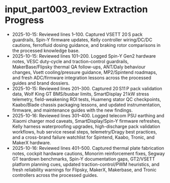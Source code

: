 # input_part003_review Extraction Progress

- 2025-10-15: Reviewed lines 1–100. Captured VSETT 20 S pack guardrails, Spin-Y firmware updates, Kelly controller wiring/DC/DC cautions, ferrofluid dosing guidance, and braking rotor comparisons in the processed knowledge base.
- 2025-10-15: Reviewed lines 101–200. Logged Spin-Y Gen2 hardware notes, VESC duty-cycle and traction-control guardrails, MakerBase/Flipsky thermal QA follow-ups, ANT/Daly behaviour changes, Vsett cooling/pressure guidance, MP2/Spintend roadmaps, and fresh ADC/firmware integration lessons across the processed guides and brand dossiers.
- 2025-10-15: Reviewed lines 201–300. Captured 20 S11 P pack validation data, Wolf King GT BMS/busbar limits, SmartDisplay 21 kW stress telemetry, field-weakening ROI tests, Huameng stator QC checkpoints, Kaabo/Blade chassis packaging lessons, and updated instrumentation, firmware, and maintenance guides with the new findings.
- 2025-10-16: Reviewed lines 301–400. Logged telecom PSU earthing and Xiaomi charger mod caveats, SmartDisplay/Spin-Y firmware refreshes, Kelly harness waterproofing upgrades, high-discharge pack validation workflows, hub service reseal steps, telemetry/Dragy best practices, and a cross-brand failure watchlist for Spintend, Kaabo, Tronic, and MakerX hardware.
- 2025-10-16: Reviewed lines 401–500. Captured thermal plate fabrication notes, cockpit hardware cautions, Monorim reinforcement fixes, Segway GT teardown benchmarks, Spin-Y documentation gaps, GT2/VSETT platform planning cues, updated traction-control/PWM heuristics, and fresh reliability warnings for Flipsky, MakerX, Makerbase, and Tronic controllers across the processed guides.
